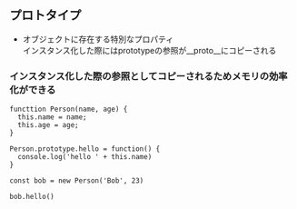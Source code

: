 ## プロトタイプ

- オブジェクトに存在する特別なプロパティ  
インスタンス化した際にはprototypeの参照が__proto__にコピーされる

### インスタンス化した際の参照としてコピーされるためメモリの効率化ができる

    functtion Person(name, age) {
      this.name = name;
      this.age = age;
    }
    
    Person.prototype.hello = function() {
      console.log('hello ' + this.name)
    }
    
    const bob = new Person('Bob', 23)
    
    bob.hello()
